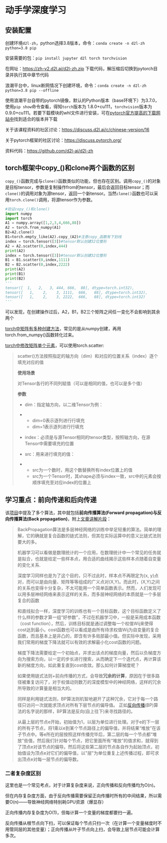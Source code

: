 # 动手学深度学习

## 安装配置

创建环境`d2l-zh`，python选择3.8版本，命令：`conda create -n d2l-zh python=3.8 pip`

安装需要的包：`pip install jupyter d2l torch torchvision`

在网址：https://zh-v2.d2l.ai/d2l-zh.zip 下载代码，解压缩后切换到pytorch目录并执行其中章节代码

浪潮平台中，linux断网情况下创建环境，命令：`conda create -n d2l-zh python=3.8 pip --offline`

使用浪潮平台自带的pytorch镜像，默认的Python版本（base环境下）为3.7.0，使用`pip show`命令查看，得知`torch`版本为 1.8.0+cu111，`torchvision`版本为 0.9.0+cu111。若要下载模块的whl文件进行安装，可在[pytorch官方提高的下载网站中](https://download.pytorch.org/whl/torch_stable.html)找到适合的版本并下载

关于该课程资料的社区讨论：https://discuss.d2l.ai/c/chinese-version/16

关于pytorch框架的社区讨论：https://discuss.pytorch.org/

资料代码：https://github.com/d2l-ai/d2l-zh



## torch框架中copy_()和clone两个函数的区别

`copy_()`函数完成与`clone()`函数类似的功能，但也存在区别。调用`copy_()`的对象是目标tensor，参数是复制操作from的tensor，最后会返回目标tensor；而`clone()`的调用对象为源tensor，返回一个新tensor。当然`clone()`函数也可以采用`torch.clone()`调用，将源tensor作为参数。

```python 
#验证copy_()和clone()
import numpy
import torch
A1 = numpy.array([1,2,3,4,666,88])
A2 = torch.from_numpy(A1)
B2=A2.clone()
B1=torch.empty_like(A2).copy_(A2)#注意copy_函数有下划线
index = torch.tensor([3])#tensor默认创建32位整形
A2 = A2.scatter(0,index,444)
print(A2)
index = torch.tensor([3])#tensor默认创建32位整形
B1 = B1.scatter(0,index,1111)
B2 = B2.scatter(0,index,2222)
print(A2)
print(B1)
print(B2)
'''
tensor([  1,   2,   3, 444, 666,  88], dtype=torch.int32),
tensor([   1,    2,    3, 1111,  666,   88], dtype=torch.int32),
tensor([   1,    2,    3, 2222,  666,   88], dtype=torch.int32)
'''
```

可以发现，在创建操作过后，A2，B1，B2三个矩阵之间任一变化不会影响到其余两个

[torch中矩阵有多种创建方法](https://blog.csdn.net/qq_44250700/article/details/120114104)，常见的是从numpy创建，再用torch.from_numpy()函数转化过来。

[torch中修改矩阵单个元素](https://zhuanlan.zhihu.com/p/382963941)，可以使用torch.scatter:

> scatter()方法按照指定的轴方向（dim）和对应的位置关系（index）逐个填充对应的值
>
> **使用场景**
>
> 对Tensor各行的不同列赋值（可以是相同的值，也可以是多个值）
>
> **参数**
>
> - dim：指定轴方向，以二维Tensor为例：
>
> - - dim=0表示逐列进行行填充
>   - dim=1表示逐列进行行填充
>
> - index：必须是与源Tensor相同的tensor类型，按照轴方向，在源Tensor中需要填充的位置
>
> - src：用来进行填充的值：
>
> - - src为一个数时，用这个数替换所有index位置上的值
>   - src为一个Tensor时，其shape必须与index一致，src中的元素会按顺序填充至对应index的位置上



## 学习重点：前向传递和后向传递

该[项目](https://github.com/bitcarmanlee/easy-algorithm-interview-and-practice)中提及了多个算法，其中就包括**前向传播算法(Forward propagation)与反向传播算法(Back propagation)**，附上[文章讲解片段](https://blog.csdn.net/bitcarmanlee/article/details/78819025)：

> BackPropagation算法是多层神经网络的训练中举足轻重的算法。简单的理解，它的确就是复合函数的链式法则，但其在实际运算中的意义比链式法则要大的多。
>
> 机器学习可以看做是数理统计的一个应用，在数理统计中一个常见的任务就是拟合，也就是给定一些样本点，用合适的曲线揭示这些样本点随着自变量的变化关系.
>
> 深度学习同样也是为了这个目的，只不过此时，样本点不再限定为(x, y)点对，而可以是由向量、矩阵等等组成的广义点对(X,Y)。而此时，(X,Y)之间的关系也变得十分复杂，不太可能用一个简单函数表示。然而，人们发现可以用多层神经网络来表示这样的关系，而多层神经网络的本质就是一个多层复合的函数
>
> 和直线拟合一样，深度学习的训练也有一个目标函数，这个目标函数定义了什么样的参数才算一组“好参数”，不过在机器学习中，一般是采用成本函数（cost function），然后，训练目标就是通过调整每一个权值Wij来使得cost达到最小。cost函数也可以看成是由所有待求权值Wij为自变量的复合函数，而且基本上是非凸的，即含有许多局部最小值。但实际中发现，采用我们常用的梯度下降法就可以有效的求解最小化cost函数的问题。
>
> 梯度下降法需要给定一个初始点，并求出该点的梯度向量，然后以负梯度方向为搜索方向，以一定的步长进行搜索，从而确定下一个迭代点，再计算该新的梯度方向，如此重复直到cost收敛。那么如何计算梯度呢？
>
> 如果使用链式法则+前向传播的方式，会导致**冗余的计算**，原因在于很多路径被重复访问了，对于权值动则数万的深度模型中的神经网络，这样的冗余所导致的计算量是相当大的。
>
> 同样是利用链式法则，BP算法则机智地避开了这种冗余，它对于每一个路径只访问一次就能求顶点对所有下层节点的偏导值。
> 正如[反向传播](https://so.csdn.net/so/search?q=反向传播&spm=1001.2101.3001.7020)(BP)算法的名字说的那样，BP算法是反向(自上往下)来寻找路径的。
>
> 从最上层的节点e开始，初始值为1，以层为单位进行处理。对于e的下一层的所有子节点，将1乘以e到某个节点路径上的偏导值，并将结果“堆放”在该子节点中。等e所在的层按照这样传播完毕后，第二层的每一个节点都“堆放"些值，然后我们针对每个节点，把它里面所有“堆放”的值求和，就得到了顶点e对该节点的偏导。然后将这些第二层的节点各自作为起始顶点，初始值设为顶点e对它们的偏导值，以"层"为单位重复上述传播过程，即可求出顶点e对每一层节点的偏导数。

### 二者复杂度区别

这里也是一个常见考点，对于计算复杂度来说，正向传播和反向传播均为O(n)。

但在内存复杂度方面，由于反向传播需要保留正向传播时所有的中间结果，所以需要O(n)——导致神经网络特别耗GPU资源（爆显存）

正向传播内存复杂度为O(1)，但每计算一个变量的梯度都要扫一遍。

反向传播从根节点向下扫，可以保证每个节点只扫一次（在计算一个变量梯度时不用管同层的其他变量）；正向传播从叶子节点向上扫，会导致上层节点可能会计算多次。

